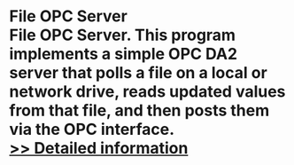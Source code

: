 # File OPC Server<br />File OPC Server. This program implements a simple OPC DA2 server that polls a file on a local or network drive, reads updated values from that file, and then posts them via the OPC interface.<br />[>> Detailed information](https://secure.shareit.com/shareit/product.html?productid=300770826&affiliateid=200057808)